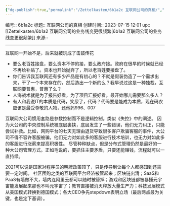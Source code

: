 ```yaml
---
{"dg-publish":true,"permalink":"/Zettelkasten/6b1a2c 互联网公司的真相/","dgPassFrontmatter":true}
---
```


编号:: 6b1a2c
标题:: 互联网公司的真相
创建时间:: 2023-07-15 12:01
up:: [[Zettelkasten/6b1a2 互联网公司的业务线变更很频繁\|6b1a2 互联网公司的业务线变更很频繁]]
来源:: 

---
互联网一开始不是，后来就被玩成了击鼓传花
- 要么老百姓接盘，要么资本不停的接，要么政府接。政府在很早的时候就已经不再给补贴了。资本也开始抛弃了，所以老百姓要接盘了。
- 你们告诉我互联网还有多少产品是有初心的？不就是假装伪造了一个需求出来，干了一个本来存在的，然后造出一个新的么？我早说过这是一种独裁，互联网要普惠，普惠了么？
- 人海战术就是为了报告好看，为了项目汇报好看。最开始哪儿需要那么多人？
- 有人和我说IT的本质是代码，笑尿了，代码？代码要是能成为本质，现在码农应该是最受尊敬的人物，还他妈996、007

互联网大公司惯用套路是参数控制而不是逻辑控制。类似《失控》中的阐述。
因为大公司的中央控制系统被底层裹挟，底层发生了一些错误，他们无力纠正，只能尝试补救。比如，网购平台的七天无理由退货导致很多客户欺骗客服的事件，大公司不得不容许客服被骗，他们无力对如此多的客服进行技术培训，也无力对如此多的客服进行涨薪来提高积极性。
尽管种种缺点，但是分布式管理仍然是最好的一种大公司管理方式。正如毛说的，要抓住主要矛盾，只要还能赚钱，流程就可以一直持续。

2021可以说是国家对程序员的明牌政策顶了，只是传导到让每个人都感知到还需要一定时间。
社区团购之类的互联网平台经济被管起来；区块链出清；SaaS和PaaS有墙做不大，墙内连阿里云都可以随时被替掉；游戏和区块链都被暴捶元宇宙能发展起来那也不叫元宇宙了；教育直接被消灭释放大量生产力；科技发展模式从美国模式转换到德国模式；各大CEO争先stepdown表明立场（最后两点最为关键，也是定下基调）。